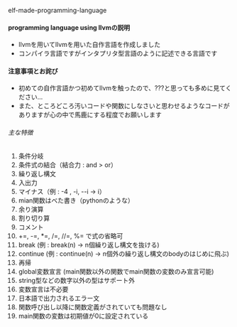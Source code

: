 elf-made-programming-language
#### programming language using llvmの説明

* llvmを用いてllvmを用いた自作言語を作成しました 
* コンパイラ言語ですがインタプリタ型言語のように記述できる言語です

#### 注意事項とお詫び
* 初めての自作言語かつ初めてllvmを触ったので、???と思っても多めに見てください...  
* また、ところどころ汚いコードや関数にしなさいと思わせるようなコードがありますが心の中で馬鹿にする程度でお願いします

###### 主な特徴

1. 条件分岐
2. 条件式の結合（結合力 : and > or）
3. 繰り返し構文
4. 入出力
5. マイナス（例 : -4 , -i, --i -> i）
6. mian関数はべた書き（pythonのような）
7. 余り演算
8. 割り切り算
9. コメント
10. +=, -=, *=, /=, //=, %= で式の省略可
11. break (例 : break(n) -> n個繰り返し構文を抜ける)
12. continue (例 : continue(n) -> n個外の繰り返し構文のbodyのはじめに飛ぶ)
13. 再帰
14. global変数宣言 (main関数以外の関数でmain関数の変数のみ宣言可能)
15. string型などの数字以外の型はサポート外
16. 変数宣言は不必要
17. 日本語で出力されるエラー文
18. 関数呼び出し以降に関数定義がされていても問題なし
19. main関数の変数は初期値が0に設定されている
